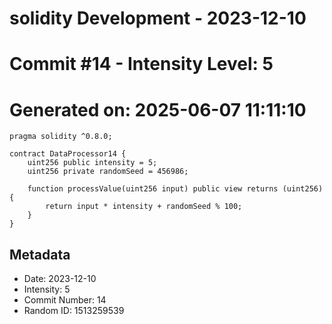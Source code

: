 ﻿# solidity Development - 2023-12-10
# Commit #14 - Intensity Level: 5
# Generated on: 2025-06-07 11:11:10
```solidity
pragma solidity ^0.8.0;

contract DataProcessor14 {
    uint256 public intensity = 5;
    uint256 private randomSeed = 456986;

    function processValue(uint256 input) public view returns (uint256) {
        return input * intensity + randomSeed % 100;
    }
}
```
## Metadata
- Date: 2023-12-10
- Intensity: 5
- Commit Number: 14
- Random ID: 1513259539

